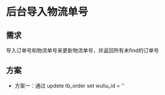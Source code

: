 # 后台导入物流单号

## 需求
导入订单号和物流单号来更新物流单号，并返回所有未find的订单号

## 方案
* 方案一：通过 updete tb_order set wuliu_id = ''